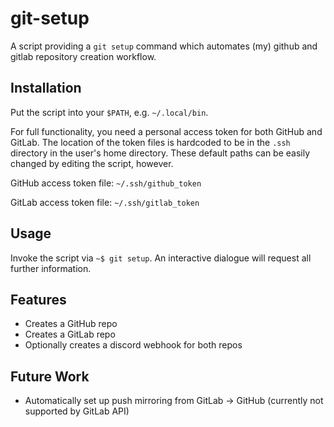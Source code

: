 # git-setup

A script providing a `git setup` command which automates (my) github and gitlab
repository creation workflow.

## Installation

Put the script into your `$PATH`, e.g. `~/.local/bin`.

For full functionality, you need a personal access token for both GitHub and
GitLab. The location of the token files is hardcoded to be in the `.ssh`
directory in the user's home directory. These default paths can be easily
changed by editing the script, however.

GitHub access token file: `~/.ssh/github_token`

GitLab access token file: `~/.ssh/gitlab_token`

## Usage

Invoke the script via `~$ git setup`. An interactive dialogue will request all
further information.

## Features

* Creates a GitHub repo
* Creates a GitLab repo
* Optionally creates a discord webhook for both repos

## Future Work

* Automatically set up push mirroring from GitLab -> GitHub (currently not
supported by GitLab API)
